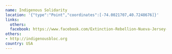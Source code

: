```yaml
---
name: Indigenous Solidarity
location: '{"type":"Point","coordinates":[-74.0021707,40.7248676]}'
links:
  others: 
  facebook: https://www.facebook.com/Extinction-Rebellion-Nueva-Jersey-2476830242600269/
others:
- http://indigenousbloc.org
country: USA
---
```

